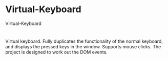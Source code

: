 # Virtual-Keyboard
Virtual-Keyboard
#
Virtual keyboard. Fully duplicates the functionality of the normal keyboard, and displays the pressed keys in the window. Supports mouse clicks. The project is designed to work out the DOM events. 